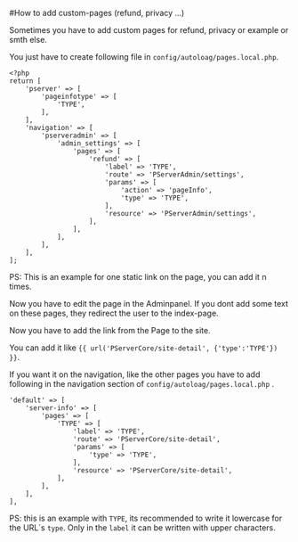 #How to add custom-pages (refund, privacy ...)

Sometimes you have to add custom pages for refund, privacy or example or smth else.

You just have to create following file in `config/autoloag/pages.local.php`.

````text
<?php
return [
    'pserver' => [
        'pageinfotype' => [
            'TYPE',
        ],
    ],
    'navigation' => [
        'pserveradmin' => [
            'admin_settings' => [
                'pages' => [
                    'refund' => [
                        'label' => 'TYPE',
                        'route' => 'PServerAdmin/settings',
                        'params' => [
                            'action' => 'pageInfo',
                            'type' => 'TYPE',
                        ],
                        'resource' => 'PServerAdmin/settings',
                    ],
                ],
            ],
        ],
    ],
];
````
PS: This is an example for one static link on the page, you can add it n times.

Now you have to edit the page in the Adminpanel. If you dont add some text on these pages, they redirect the user to the index-page.

Now you have to add the link from the Page to the site.

You can add it like `{{ url('PServerCore/site-detail', {'type':'TYPE'}) }}`.

If you want it on the navigation, like the other pages you have to add following in the navigation section of `config/autoloag/pages.local.php` .

````text
'default' => [
    'server-info' => [
        'pages' => [
            'TYPE' => [
                'label' => 'TYPE',
                'route' => 'PServerCore/site-detail',
                'params' => [
                    'type' => 'TYPE',
                ],
                'resource' => 'PServerCore/site-detail',
            ],
        ],
    ],
],
````

PS: this is an example with `TYPE`, its recommended to write it lowercase for the URL´s `type`. Only in the `label` it can be written with upper characters.
